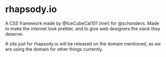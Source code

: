 # rhapsody.io
A CSS framework made by @IceCubeCat101 (me!) for @schondevs. Made to make the internet look prettier, and to give web designers the slack they deserve.

A site just for rhapsody.io will be released on the domain mentioned, as we are using the domain for other things currently.
